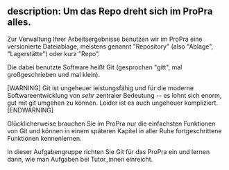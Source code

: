 description: Um das Repo dreht sich im ProPra alles.
---
Zur Verwaltung Ihrer Arbeitsergebnisse benutzen wir im ProPra eine
versionierte Dateiablage, meistens genannt "Repository" (also "Ablage", "Lagerstätte")
oder kurz "Repo".

Die dabei benutzte Software heißt Git (gesprochen "gitt", mal großgeschrieben und mal klein).

[WARNING]
Git ist ungeheuer leistungsfähig und für die moderne Softwareentwicklung von _sehr_ zentraler
Bedeutung -- es lohnt sich enorm, gut mit git umgehen zu können.
Leider ist es auch ungeheuer kompliziert.
[ENDWARNING]

Glücklicherweise brauchen Sie im ProPra nur die einfachsten Funktionen von Git und können
in einem späteren Kapitel in aller Ruhe fortgeschrittene Funktionen kennenlernen.

In dieser Aufgabengruppe richten Sie Git für das ProPra ein und lernen dann, wie
man Aufgaben bei Tutor\_innen einreicht.
